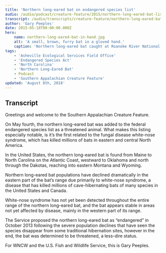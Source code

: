 ```yaml
---
title: 'Northern long-eared bat on endangered species list'
audio: /audio/podcast/creature-feature/2015/northern-long-eared-bat-listing.mp3
transcript: /audio/transcripts/creature-feature/northern-long-eared-bat-on-the-endangered-species-list.pdf
author: 'Gary Peeples'
date: 2015-05-18T00:00:00.000Z
hero:
    name: northern-long-eared-bat-in-hand.jpg
    alt: 'A small, brown, furry bat in a gloved hand.'
    caption: 'Northern long-eared bat caught at Roanoke River National Wildlife Refuge. Photo by USFWS.'
tags:
    - 'Asheville Ecological Services Field Office'
    - 'Endangered Species Act'
    - 'North Carolina'
    - 'Northern Long-Eared Bat'
    - Podcast
    - 'Southern Appalachian Creature Feature'
updated: 'August 8th, 2018'
---
```


## Transcript

Greetings and welcome to the Southern Appalachian Creature Feature.

On May fourth, the northern long-eared bat was added to the federal endangered species list as a threatened animal. What makes this listing especially notable, is it’s the first related to the fungal disease white-nose syndrome, which has killed millions of bats in eastern and central North America.

In the United States, the northern long-eared bat is found from Maine to North Carolina on the Atlantic Coast, westward to Oklahoma and north through the Dakotas, reaching into eastern Montana and Wyoming.

Northern long-eared bat populations have declined dramatically in the eastern part of the bat’s range due primarily to white-nose syndrome, a disease that has killed millions of cave-hibernating bats of many species in the United States and Canada.

White-nose syndrome has not yet been detected throughout the entire range of the northern long-eared bat, and the bat appears stable in areas not yet affected by disease, mainly in the western part of its range.

The Service proposed the northern long-eared bat as “endangered” in October 2013 following the severe population declines that have seen the species disappear from some traditional hibernation sites, however in the end, the bat was determined to be threatened, a less-dire status.

For WNCW and the U.S. Fish and Wildlife Service, this is Gary Peeples.